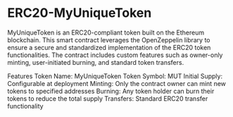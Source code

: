 # ERC20-MyUniqueToken
MyUniqueToken is an ERC20-compliant token built on the Ethereum blockchain. This smart contract leverages the OpenZeppelin library to ensure a secure and standardized implementation of the ERC20 token functionalities. The contract includes custom features such as owner-only minting, user-initiated burning, and standard token transfers.

Features
Token Name: MyUniqueToken
Token Symbol: MUT
Initial Supply: Configurable at deployment
Minting: Only the contract owner can mint new tokens to specified addresses
Burning: Any token holder can burn their tokens to reduce the total supply
Transfers: Standard ERC20 transfer functionality
